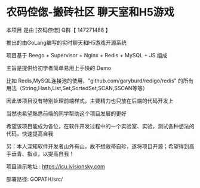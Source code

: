 # 农码倥偬-搬砖社区 聊天室和H5游戏
本项目 是由 [农码倥偬] Q群【 147271488 】

推出的由GoLang编写的实时聊天和H5游戏开源系统

项目基于 Beego + Supervisor + Nginx + Redis + MySQL + JS 组成

主旨是提供给初学者简单易用上手快的 Demo

比如 Redis,MySQL连接池的使用，"github.com/garyburd/redigo/redis" 的所有用法（String,Hash,List,Set,SortedSet,SCAN,SSCAN等等）

因此该项目没有特别处理前端样式，主要精力也只放在后端的代码开发上

当然也希望熟悉前端的同学帮助这个项目发展的更好

希望该项目能成为各位，在软件开发过程中的一个实验室、实验，测试各种想法的代码，快速提高自我

另：本人深知软件开发者山外有山，故不想敝帚自珍，遂将项目开源；希望得到高手垂青、指点，以提高自我！


项目演示地址 : https://icu.ivisionsky.com

部署路径: GOPATH/src/
